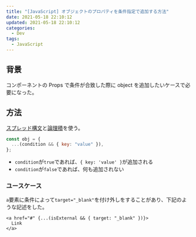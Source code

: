 ```yaml
---
title: "[JavaScript] オブジェクトのプロパティを条件指定で追加する方法"
date: 2021-05-18 22:10:12
updated: 2021-05-18 22:10:12
categories:
  - Dev
tags:
  - JavaScript
---
```


## 背景

コンポーネントの Props で条件が合致した際に object を追加したいケースで必要になった。

## 方法

[スプレッド構文](https://developer.mozilla.org/ja/docs/Web/JavaScript/Reference/Operators/Spread_syntax)と[論理積](https://developer.mozilla.org/ja/docs/Web/JavaScript/Reference/Operators/Logical_AND)を使う。

```js
const obj = {
  ...(condition && { key: "value" }),
};
```

- `condition`が`true`であれば、`{ key: 'value' }`が追加される
- `condition`が`false`であれば、何も追加されない

### ユースケース

`a`要素に条件によって`target="_blank"`を付け外しをすることがあり、下記のような記述をした。

```tsx
<a href="#" {...(isExternal && { target: "_blank" })}>
  Link
</a>
```
